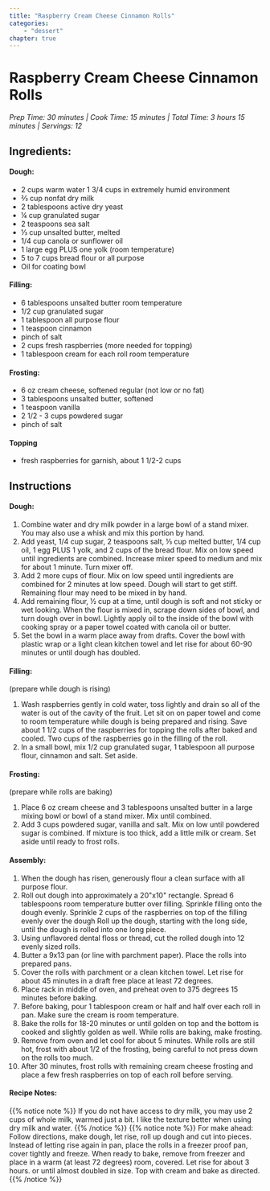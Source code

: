 ```yaml
---
title: "Raspberry Cream Cheese Cinnamon Rolls"
categories:
    - "dessert"
chapter: true
---
```

# Raspberry Cream Cheese Cinnamon Rolls
*Prep Time: 30 minutes | Cook Time: 15 minutes
| Total Time: 3 hours 15 minutes | Servings: 12*

## Ingredients:

#### Dough:

- 2 cups warm water 1 3/4 cups in extremely humid environment
- ⅔ cup nonfat dry milk
- 2 tablespoons active dry yeast
- ¼ cup granulated sugar
- 2 teaspoons sea salt
- ⅓ cup unsalted butter, melted
- 1/4 cup canola or sunflower oil
- 1 large egg PLUS one yolk (room temperature)
- 5 to 7 cups bread flour or all purpose
- Oil for coating bowl

#### Filling:

- 6 tablespoons unsalted butter room temperature
- 1/2 cup granulated sugar
- 1 tablespoon all purpose flour
- 1 teaspoon cinnamon
- pinch of salt
- 2 cups fresh raspberries (more needed for topping)
- 1 tablespoon cream for each roll room temperature

#### Frosting:

- 6 oz cream cheese, softened regular (not low or no fat)
- 3 tablespoons unsalted butter, softened
- 1 teaspoon vanilla
- 2 1/2 - 3 cups powdered sugar
- pinch of salt

#### Topping
- fresh raspberries for garnish, about 1 1/2-2 cups

## Instructions

#### Dough:

1. Combine water and dry milk powder in a large bowl of a stand mixer. You may also use a
whisk and mix this portion by hand.
2. Add yeast, 1/4 cup sugar, 2 teaspoons salt, ⅓ cup melted butter, 1/4 cup oil, 1 egg
PLUS 1 yolk, and 2 cups of the bread flour. Mix on low speed until ingredients are
combined. Increase mixer speed to medium and mix for about 1 minute. Turn mixer off.
3. Add 2 more cups of flour. Mix on low speed until ingredients are combined for 2 minutes
at low speed. Dough will start to get stiff. Remaining flour may need to be mixed in by
hand.
4. Add remaining flour, ½ cup at a time, until dough is soft and not sticky or wet looking.
When the flour is mixed in, scrape down sides of bowl, and turn dough over in bowl.
Lightly apply oil to the inside of the bowl with cooking spray or a paper towel coated
with canola oil or butter.
5. Set the bowl in a warm place away from drafts. Cover the bowl with plastic wrap or a
light clean kitchen towel and let rise for about 60-90 minutes or until dough has doubled.

#### Filling:
(prepare while dough is rising)
1. Wash raspberries gently in cold water, toss lightly and drain so all of the water is out of
the cavity of the fruit. Let sit on on paper towel and come to room temperature while
dough is being prepared and rising. Save about 1 1/2 cups of the raspberries for topping
the rolls after baked and cooled. Two cups of the raspberries go in the filling of the roll.
2. In a small bowl, mix 1/2 cup granulated sugar, 1 tablespoon all purpose flour, cinnamon
and salt. Set aside.

#### Frosting:

(prepare while rolls are baking)
1. Place 6 oz cream cheese and 3 tablespoons unsalted butter in a large mixing bowl or
bowl of a stand mixer. Mix until combined.
2. Add 3 cups powdered sugar, vanilla and salt. Mix on low until powdered sugar is
combined. If mixture is too thick, add a little milk or cream. Set aside until ready to frost
rolls.

#### Assembly:

1. When the dough has risen, generously flour a clean surface with all purpose flour.
2. Roll out dough into approximately a 20"x10" rectangle. Spread 6 tablespoons room
temperature butter over filling. Sprinkle filling onto the dough evenly. Sprinkle 2 cups of the
raspberries on top of the filling evenly over the dough
Roll up the dough, starting with the long side, until the dough is rolled into one long piece.
3. Using unflavored dental floss or thread, cut the rolled dough into 12 evenly sized rolls.
4. Butter a 9x13 pan (or line with parchment paper). Place the rolls into prepared pans.
5. Cover the rolls with parchment or a clean kitchen towel. Let rise for about 45 minutes in a
draft free place at least 72 degrees.
6. Place rack in middle of oven, and preheat oven to 375 degrees 15 minutes before baking.
7. Before baking, pour 1 tablespoon cream or half and half over each roll in pan. Make sure
the cream is room temperature.
8. Bake the rolls for 18-20 minutes or until golden on top and the bottom is cooked and
slightly golden as well. While rolls are baking, make frosting.
9. Remove from oven and let cool for about 5 minutes. While rolls are still hot, frost with about
1/2 of the frosting, being careful to not press down on the rolls too much.
10. After 30 minutes, frost rolls with remaining cream cheese frosting and place a few fresh
raspberries on top of each roll before serving.

#### Recipe Notes:
{{% notice note %}}
If you do not have access to dry milk, you may use 2 cups of whole milk, warmed just a
bit. I like the texture better when using dry milk and water.
{{% /notice %}}
{{% notice note %}}
For make ahead: Follow directions, make dough, let rise, roll up dough and cut into
pieces. Instead of letting rise again in pan, place the rolls in a freezer proof pan, cover
tightly and freeze. When ready to bake, remove from freezer and place in a warm (at least
72 degrees) room, covered. Let rise for about 3 hours. or until almost doubled in size. Top
with cream and bake as directed.
{{% /notice %}}
